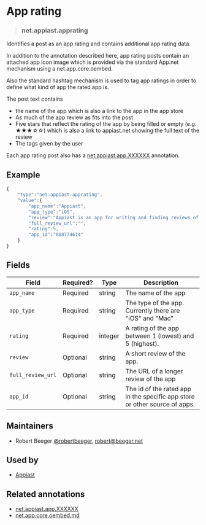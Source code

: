 <!-- give your annotation a title -->
# App rating

<!-- specify the "type" for your annotation -->
> ### net.appiast.apprating

<!-- provide a description of what your annotation represents -->
Identifies a post as an app rating and contains additional app rating data.

In addition to the annotation described here, app rating posts contain an attached app icon image which is provided via the standard App.net mechanism using a net.app.core.oembed.

Also the standard hashtag mechanism is used to tag app ratings in order to define what kind of app the rated app is.

The post text contains
  * the name of the app which is also a link to the app in the app store
  * As much of the app review as fits into the post
  * Five stars that reflect the rating of the app by being filled or empty (e.g. ★★★☆☆) which is also a link to appiast.net showing the full text of the review
  * The tags given by the user

Each app rating post also has a [net.appiast.app.XXXXXX](net.appiast.app.XXXXXX.md) annotation.

<!-- provide at least one example of what your annotation might look like in the wild -->
## Example

~~~ js
{
    "type":"net.appiast.apprating",
    "value":{
        "app_name":"Appiast",
        "app_type":"iOS",
        "review":"Appiast is an app for writing and finding reviews of other apps. Reviews ...",
        "full_review_url":"",
        "rating":5,
        "app_id":"868774614"
    }
}
~~~

<!-- provide a complete description of the fields in the "value" object for your annotation -->
## Fields

| Field | Required? | Type | Description |
| ----- | --------- | ---- | ----------- |
| `app_name` | Required | string | The name of the app |
| `app_type` | Required | string | The type of the app. Currently there are "iOS" and "Mac" |
| `rating` | Required | integer | A rating of the app between 1 (lowest) and 5 (highest). |
| `review` | Optional | string | A short review of the app.|
| `full_review_url` | Optional | string | The URL of a longer review of the app |
| `app_id` | Optional | string | The id of the rated app in the specific app store or other source of apps. |


<!-- provide a way to contact you -->
## Maintainers
* Robert Beeger [@robertbeeger](https://alpha.app.net/robertbeeger), [robert@beeger.net](mailto:robert@beeger.net)

<!-- provide references to compatible apps / service -->
## Used by
* [Appiast](http://appiast.net)

<!-- provide references to related annotations -->
## Related annotations
* [net.appiast.app.XXXXXX](net.appiast.app.XXXXXX.md)
* [net.app.core.oembed.md](https://github.com/appdotnet/object-metadata/blob/master/annotations/net.app.core.oembed.md)
